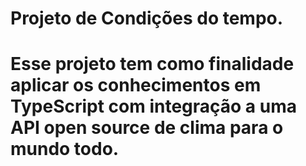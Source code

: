 # Projeto de Condições do tempo.

# Esse projeto tem como finalidade aplicar os conhecimentos em TypeScript com integração a uma API open source de clima para o mundo todo.
